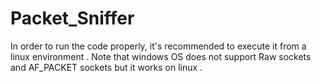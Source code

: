 # Packet_Sniffer

In order to run the code properly, it's recommended to execute it from a linux environment . Note that windows OS does not support Raw sockets and AF_PACKET sockets but it works on linux .
